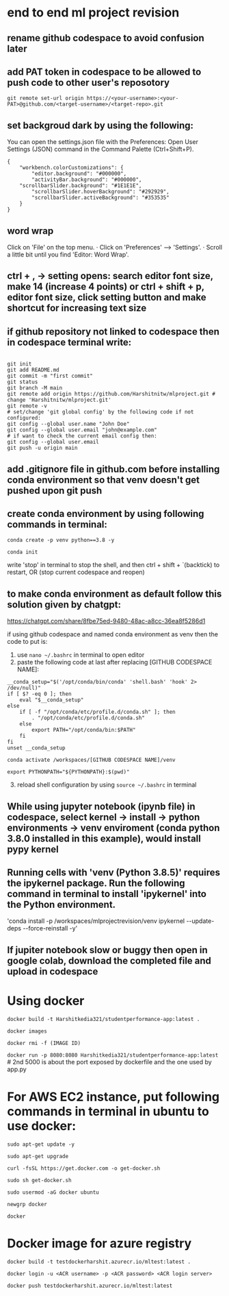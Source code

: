 # end to end ml project revision

## rename github codespace to avoid confusion later
## add PAT token in codespace to be allowed to push code to other user's reposotory
```
git remote set-url origin https://<your-username>:<your-PAT>@github.com/<target-username>/<target-repo>.git
```
## set backgroud dark by using the following:
You can open the settings.json file with the Preferences: Open User Settings (JSON) command in the Command Palette (Ctrl+Shift+P).
```
{
	"workbench.colorCustomizations": {
        "editor.background": "#000000",
        "activityBar.background": "#000000",
	"scrollbarSlider.background": "#1E1E1E",
    	"scrollbarSlider.hoverBackground": "#292929",
    	"scrollbarSlider.activeBackground": "#353535"
	}
}
```

## word wrap
Click on 'File' on the top menu. · Click on 'Preferences' --> 'Settings'. · Scroll a little bit until you find 'Editor: Word Wrap'.

## ctrl + , -> setting opens: search editor font size, make 14 (increase 4 points) or ctrl + shift + p, editor font size, click setting button and make shortcut for increasing text size

## if github repository not linked to codespace then in codespace terminal write:
```

git init
git add README.md
git commit -m "first commit"
git status
git branch -M main
git remote add origin https://github.com/Harshitnitw/mlproject.git # change 'Harshitnitw/mlproject.git'
git remote -v
# set/change 'git global config' by the following code if not configured:
git config --global user.name "John Doe"
git config --global user.email "john@example.com"
# if want to check the current email config then:
git config --global user.email
git push -u origin main
```

## add .gitignore file in github.com before installing conda environment so that  venv doesn't get pushed upon git push

## create conda environment by using following commands in terminal:
`conda create -p venv python==3.8 -y`

`conda init`

write 'stop' in terminal to stop the shell, and then ctrl + shift + `(backtick) to restart, OR (stop current codespace and reopen)

## to make conda environment as default follow this solution given by chatgpt: 
https://chatgpt.com/share/8fbe75ed-9480-48ac-a8cc-36ea8f5286d1

if using github codespace and named conda environment as venv then the code to put is:

1. use `nano ~/.bashrc` in terminal to open editor
2. paste the following code at last after replacing [GITHUB CODESPACE NAME]:

```
__conda_setup="$('/opt/conda/bin/conda' 'shell.bash' 'hook' 2> /dev/null)"
if [ $? -eq 0 ]; then
    eval "$__conda_setup"
else
    if [ -f "/opt/conda/etc/profile.d/conda.sh" ]; then
        . "/opt/conda/etc/profile.d/conda.sh"
    else
        export PATH="/opt/conda/bin:$PATH"
    fi
fi
unset __conda_setup

conda activate /workspaces/[GITHUB CODESPACE NAME]/venv

export PYTHONPATH="${PYTHONPATH}:$(pwd)"
```

3. reload shell configuration by using `source ~/.bashrc` in terminal

## While using jupyter notebook (ipynb file) in codespace, select kernel -> install -> python environments -> venv enviroment (conda python 3.8.0 installed in this example), would install pypy kernel

## Running cells with 'venv (Python 3.8.5)' requires the ipykernel package. Run the following command in terminal to install 'ipykernel' into the Python environment. 
'conda install -p /workspaces/mlprojectrevision/venv ipykernel --update-deps --force-reinstall -y'

## If jupiter notebook slow or buggy then open in google colab, download the completed  file and upload in codespace

# Using docker
`docker build -t Harshitkedia321/studentperformance-app:latest .`

`docker images`

`docker rmi -f (IMAGE ID)`

`docker run -p 8080:8080 Harshitkedia321/studentperformance-app:latest` # 2nd 5000 is about the port exposed by dockerfile and the one used by app.py

# For AWS EC2 instance, put following commands in terminal in ubuntu to use docker:

```
sudo apt-get update -y

sudo apt-get upgrade

curl -fsSL https://get.docker.com -o get-docker.sh

sudo sh get-docker.sh

sudo usermod -aG docker ubuntu

newgrp docker

docker
```

# Docker image for azure registry

```
docker build -t testdockerharshit.azurecr.io/mltest:latest .

docker login -u <ACR username> -p <ACR password> <ACR login server>

docker push testdockerharshit.azurecr.io/mltest:latest
```
